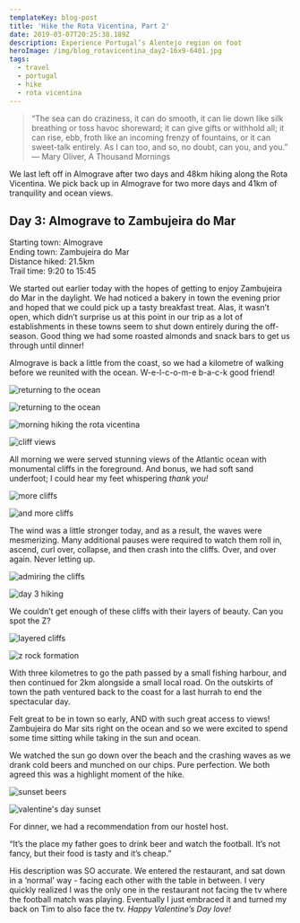 ```yaml
---
templateKey: blog-post
title: 'Hike the Rota Vicentina, Part 2'
date: 2019-03-07T20:25:38.189Z
description: Experience Portugal’s Alentejo region on foot
heroImage: /img/blog_rotavicentina_day2-16x9-6401.jpg
tags:
  - travel
  - portugal
  - hike
  - rota vicentina
---
```

> “The sea can do craziness, it can do smooth, it can lie down like silk breathing or toss havoc shoreward; it can give gifts or withhold all; it can rise, ebb, froth like an incoming frenzy of fountains, or it can sweet-talk entirely. As I can too, and so, no doubt, can you, and you.” ― Mary Oliver, A Thousand Mornings

We last left off in Almograve after two days and 48km hiking along the Rota Vicentina. We pick back up in Almograve for two more days and 41km of tranquility and ocean views.

## Day 3: Almograve to Zambujeira do Mar

Starting town: Almograve\
Ending town: Zambujeira do Mar\
Distance hiked: 21.5km\
Trail time: 9:20 to 15:45

We started out earlier today with the hopes of getting to enjoy Zambujeira do Mar in the daylight. We had noticed a bakery in town the evening prior and hoped that we could pick up a tasty breakfast treat. Alas, it wasn’t open, which didn’t surprise us at this point in our trip as a lot of establishments in these towns seem to shut down entirely during the off-season. Good thing we had some roasted almonds and snack bars to get us through until dinner!

Almograve is back a little from the coast, so we had a kilometre of walking before we reunited with the ocean. W-e-l-c-o-m-e b-a-c-k good friend! 

![returning to the ocean](/img/blog_rotavicentina_day3-16x9-5069.jpg "returning to the ocean")

![returning to the ocean](/img/blog_rotavicentina_day3-16x9-5071.jpg "returning to the ocean")

![morning hiking the rota vicentina](/img/blog_rotavicentina_day3-16x9-6487.jpg "morning hiking the rota vicentina")

![cliff views](/img/blog_rotavicentina_day3-16x9-6455.jpg "cliff views")

All morning we were served stunning views of the Atlantic ocean with monumental cliffs in the foreground. And bonus, we had soft sand underfoot; I could hear my feet whispering _thank you!_

![more cliffs](/img/blog_rotavicentina_day3-16x9-6469.jpg " more cliffs")

![and more cliffs](/img/blog_rotavicentina_day3-16x9-6466.jpg "and more cliffs")

The wind was a little stronger today, and as a result, the waves were mesmerizing. Many additional pauses were required to watch them roll in, ascend, curl over, collapse, and then crash into the cliffs. Over, and over again. Never letting up.

![admiring the cliffs](/img/blog_rotavicentina_day3-16x9-5075.jpg "admiring the cliffs")

![day 3 hiking](/img/blog_rotavicentina_day3-16x9-6506.jpg "day 3 hiking")

We couldn’t get enough of these cliffs with their layers of beauty. Can you spot the Z?

![layered cliffs](/img/blog_rotavicentina_day3-16x9-4577.jpg "layered cliffs")

![z rock formation](/img/blog_rotavicentina_day3-5x7-4568.jpg "z rock formation")

With three kilometres to go the path passed by a small fishing harbour, and then continued for 2km alongside a small local road. On the outskirts of town the path ventured back to the coast for a last hurrah to end the spectacular day.

Felt great to be in town so early, AND with such great access to views! Zambujeira do Mar sits right on the ocean and so we were excited to spend some time sitting while taking in the sun and ocean.

We watched the sun go down over the beach and the crashing waves as we drank cold beers and munched on our chips. Pure perfection. We both agreed this was a highlight moment of the hike. 

![sunset beers](/img/blog_rotavicentina_day3-5x7-5079.jpg "sunset beers")

![valentine's day sunset](/img/blog_rotavicentina_day3-5x7-4580.jpg "valentine's day sunset")

For dinner, we had a recommendation from our hostel host.

“It’s the place my father goes to drink beer and watch the football. It’s not fancy, but their food is tasty and it’s cheap.”  

His description was SO accurate. We entered the restaurant, and sat down in a ‘normal’ way - facing each other with the table in between. I very quickly realized I was the only one in the restaurant not facing the tv where the football match was playing. Eventually I just embraced it and turned my back on Tim to also face the tv. _Happy Valentine’s Day love!_
